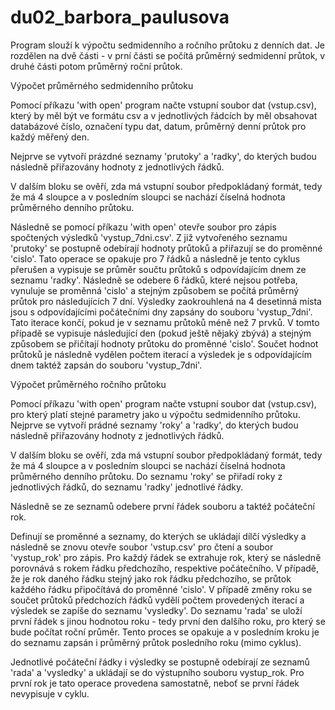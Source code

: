 # du02_barbora_paulusova
Program slouží k výpočtu sedmidenního a ročního průtoku z denních dat. Je rozdělen na dvě části - v prní části se počítá průměrný sedmidenní
průtok, v druhé části potom průměrný roční průtok. 

Výpočet průměrného sedmidenního průtoku 

Pomocí příkazu 'with open' program načte vstupní soubor dat (vstup.csv), který by měl být ve formátu csv a v jednotlivých řádcích by měl
obsahovat databázové číslo, označení typu dat, datum, průměrný denní průtok pro každý měřený den. 

Nejprve se vytvoří prázdné seznamy 'prutoky' a 'radky', do kterých budou následně přiřazovány hodnoty z jednotlivých řádků.

V dalším bloku se ověří, zda má vstupní soubor předpokládaný formát, tedy že má 4 sloupce a v posledním sloupci se nachází číselná hodnota 
průměrného denního průtoku. 

Následně se pomocí příkazu 'with open' otevře soubor pro zápis spočtených výsledků 'vystup_7dni.csv'.
Z již vytvořeného seznamu 'prutoky' se postupně odebírají hodnoty průtoků a přiřazují se do proměnné 'cislo'. Tato operace se opakuje pro
7 řádků a následně je tento cyklus přerušen a vypisuje se průměr součtu průtoků s odpovídajícím dnem ze seznamu 'radky'. Následně se odebere
6 řádků, které nejsou potřeba, vynuluje se proměnná 'cislo' a stejným způsobem se počítá průměrný průtok pro následujících 7 dní.
Výsledky zaokrouhlená na 4 desetinná místa jsou s odpovídajícími počátečními dny zapsány do souboru 'vystup_7dni'. 
Tato iterace končí, pokud je v seznamu průtoků méně než 7 prvků. V tomto případě se vypisuje následující den (pokud ještě nějaký zbývá)
a stejným způsobem se přičítají hodnoty průtoku do proměnné 'cislo'. Součet hodnot průtoků je následně vydělen počtem iterací a výsledek 
je s odpovídajícím dnem taktéž zapsán do souboru 'vystup_7dni'.

Výpočet průměrného ročního průtoku 

Pomocí příkazu 'with open' program načte vstupní soubor dat (vstup.csv), pro který platí stejné parametry jako u výpočtu sedmidenního průtoku.
Nejprve se vytvoří prádné seznamy 'roky' a 'radky', do kterých budou následně přiřazovány hodnoty z jednotlivých řádků.

V dalším bloku se ověří, zda má vstupní soubor předpokládaný formát, tedy že má 4 sloupce a v posledním sloupci se nachází číselná hodnota 
průměrného denního průtoku. Do seznamu 'roky' se přiřadí roky z jednotlivých řádků, do seznamu 'radky' jednotlivé řádky.

Následně se ze seznamů odebere první řádek souboru a taktéž počáteční rok. 

Definují se proměnné a seznamy, do kterých se ukládají dílčí výsledky a následně se znovu otevře soubor 'vstup.csv' pro čtení a soubor 
'vystup_rok' pro zápis. Pro každý řádek se extrahuje rok, který se následně porovnává s rokem řádku předchozího, respektive počátečního.
V případě, že je rok daného řádku stejný jako rok řádku předchozího, se průtok každého řádku připočítává do proměnné 'cislo'.
V případě změny roku se součet průtoků předchozích řádků vydělí počtem provedených iterací a výsledek se zapíše do seznamu 'vysledky'. 
Do seznamu 'rada' se uloží první řádek s jinou hodnotou roku - tedy první den dalšího roku, pro který se bude počítat roční průměr. 
Tento proces se opakuje a v posledním kroku je do seznamu zapsán i průměrný průtok posledního roku (mimo cyklus).

Jednotlivé počáteční řádky i výsledky se postupně odebírají ze seznamů 'rada' a 'vysledky' a ukládají se do výstupního souboru vystup_rok. 
Pro první rok je tato operace provedena samostatně, neboť se první řádek nevypisuje v cyklu. 


